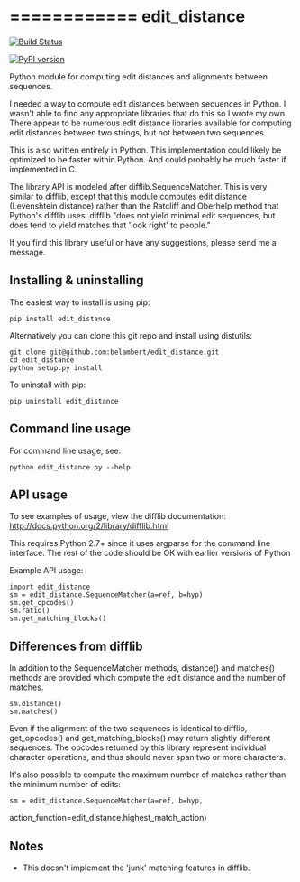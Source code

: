 ============
edit_distance
============

[![Build Status](https://travis-ci.org/belambert/edit_distance.svg?branch=master)](https://travis-ci.org/belambert/edit_distance)

[![PyPI version](https://badge.fury.io/py/edit_distance.svg)](https://badge.fury.io/py/edit_distance)

Python module for computing edit distances and alignments between sequences.

I needed a way to compute edit distances between sequences in Python.  I wasn't
able to find any appropriate libraries that do this so I wrote my own.  There
appear to be numerous edit distance libraries available for computing edit
distances between two strings, but not between two sequences.

This is also written entirely in Python.  This implementation could likely be
optimized to be faster within Python.  And could probably be much faster if
implemented in C.

The library API is modeled after difflib.SequenceMatcher.  This is very similar
to difflib, except that this module computes edit distance (Levenshtein 
distance) rather than the Ratcliff and Oberhelp method that Python's difflib
uses. difflib "does not yield minimal edit sequences, but does tend to yield
matches that 'look right' to people."

If you find this library useful or have any suggestions, please send me a
message.


Installing & uninstalling
-------------------------

The easiest way to install is using pip:

    pip install edit_distance

Alternatively you can clone this git repo and install using distutils:

    git clone git@github.com:belambert/edit_distance.git
    cd edit_distance
    python setup.py install

To uninstall with pip:

    pip uninstall edit_distance


Command line usage
------------------

For command line usage, see:

    python edit_distance.py --help


API usage
---------

To see examples of usage, view the difflib documentation:
http://docs.python.org/2/library/difflib.html

This requires Python 2.7+ since it uses argparse for the command line 
interface.  The rest of the code should be OK with earlier versions of Python

Example API usage:

    import edit_distance
    sm = edit_distance.SequenceMatcher(a=ref, b=hyp)
    sm.get_opcodes()
    sm.ratio()
    sm.get_matching_blocks()


Differences from difflib
------------------------

In addition to the SequenceMatcher methods, distance() and matches() methods 
are provided which compute the edit distance and the number of matches.

    sm.distance()
    sm.matches()

Even if the alignment of the two sequences is identical to difflib, 
get_opcodes() and get_matching_blocks() may return slightly different 
sequences.  The opcodes returned by this library represent individual character 
operations, and thus should never span two or more characters.

It's also possible to compute the maximum number of matches rather than the 
minimum number of edits:

    sm = edit_distance.SequenceMatcher(a=ref, b=hyp, 
action_function=edit_distance.highest_match_action)

Notes
-----

 * This doesn't implement the 'junk' matching features in difflib.
